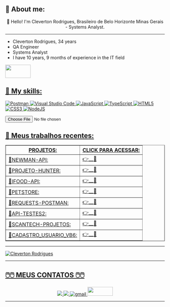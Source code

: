 


## **🤖 About me:**

<p align="center">
👋 Hello! I'm Cleverton Rodrigues, Brasileiro de Belo Horizonte Minas Gerais - Systems Analyst.
</p>

**************************************************************************************************************




* Cleverton Rodrigues, 34 years
* QA Engineer
* Systems Analyst
* I have 10 years, 9 months of experience in the IT field
<a href="https://is.gd/MeuWhatsAppAqui">
<img src="https://static.whatsapp.net/rsrc.php/ym/r/36B424nhiL4.svg"/height="42" width="80">

## **💬 My skills:**

<p align="center" >

![Postman](https://voyager.postman.com/logo/postman-logo-icon-orange.svg?style=for-the-badge&logo=node.js&logoColor=white)
![Visual Studio Code](https://img.shields.io/badge/Visual%20Studio%20Code-0078d7.svg?style=for-the-badge&logo=visual-studio-code&logoColor=white)
![JavaScript](https://img.shields.io/badge/javascript-%23323330.svg?style=for-the-badge&logo=javascript&logoColor=%23F7DF1E)
![TypeScript](https://img.shields.io/badge/typescript-%23007ACC.svg?style=for-the-badge&logo=typescript&logoColor=white)
![HTML5](https://img.shields.io/badge/html5-%23E34F26.svg?style=for-the-badge&logo=html5&logoColor=white)
![CSS3](https://img.shields.io/badge/css3-%231572B6.svg?style=for-the-badge&logo=css3&logoColor=white)
![NodeJS](https://img.shields.io/badge/node.js-6DA55F?style=for-the-badge&logo=node.js&logoColor=white)

<input type="file">

</p>

## **🚀 Meus trabalhos recentes:**


<p align="center" >

<table border="1">
<colgroup>
<col><col align="char" char=".">
<thead>
<tr><th> PROJETOS: </th><th> CLICK PARA ACESSAR: </th></tr>
<tbody>
<tr><td>🤖NEWMAN-API:           </td><td> 👉<a href="https://github.com/ClevertonR/newman">__💾</a> </td></tr>
<tr><td>🤖PROJETO-HUNTER:       </td><td> 👉<a href="https://github.com/ClevertonR/Projeto-Hunter">__💾</a> </td></tr>
<tr><td>🤖IFOOD-API:            </td><td> 👉<a href="https://github.com/ClevertonR/PROJETO-IFOOD-API">__💾</a> </td></tr>
<tr><td>🤖PETSTORE:             </td><td> 👉<a href="https://github.com/ClevertonR/PetStore">__💾</a>          </td></tr>
<tr><td>🤖REQUESTS-POSTMAN:     </td><td> 👉<a href="https://github.com/ClevertonR/REQUESTS-POSTMAN">__💾</a>    </td></tr>
<tr><td>🤖API-TESTES2:          </td><td> 👉<a href="https://github.com/ClevertonR/API-TESTES2">__💾</a>        </td></tr>
<tr><td>🤖SCANTECH-PROJETOS:    </td><td> 👉<a href="https://github.com/ClevertonR/SCANTECH-PROJETO">__💾</a>   </td></tr>
<tr><td>🤖CADASTRO_USUARIO_VB6:    </td><td> 👉<a href="https://github.com/ClevertonR/Cadastro-de-usu-rio-VB6">__💾</a>   </td></tr>

</tbody>
</table>

</p>

**************************************************************************************************************
<p align="center" >

![Cleverton Rodrigues](https://github-readme-stats.vercel.app/api?username=ClevertonR)
</p>


***************************************************************************************************************


## **🖱️🖱️ MEUS CONTATOS 🖱️🖱️**
     
<p align="center">
    <a href="https://twitter.com/ClebimRodrigues">
    <img src="https://img.shields.io/badge/Twitter-307cc5?style=for-the-badge&logo=twitter&logoColor=white"/>
    </a>
    <a href="https://www.linkedin.com/in/clevertonrodrigues?original_referer=">
    <img src="https://img.shields.io/badge/LinkedIn-307cc5?style=for-the-badge&logo=linkedin&logoColor=white"/>
    </a>
    <a href="mailto:clebimnid@gmail.com">
    <img alt=gmail src="https://img.shields.io/badge/Gmail-D14836?style=for-the-badge&logo=gmail&logoColor=white"/>
    </a>
    <a href="https://is.gd/MeuWhatsAppAqui">
    <img src="https://static.whatsapp.net/rsrc.php/ym/r/36B424nhiL4.svg"/height="28" width="80">
    </a>


********************************************************************************************************************









